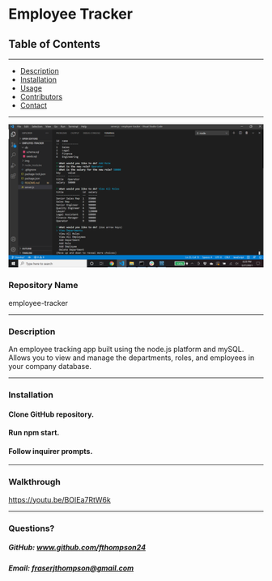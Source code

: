 
# Employee Tracker


## **Table of Contents**
***
* [Description](#description)
* [Installation](#installation)
* [Usage](#usage)
* [Contributors](#contributors)
* [Contact](#questions)

***

![Alt text](./img/Screenshot.png?raw=true "Optional Title")

### **Repository Name**  
employee-tracker

***

### **Description**  
An employee tracking app built using the node.js platform and mySQL. Allows you to view and manage the departments, roles, and employees in your company database.

***

### **Installation**  
#### Clone GitHub repository. 
#### Run npm start.
#### Follow inquirer prompts.

***

### **Walkthrough**  
https://youtu.be/BOIEa7RtW6k

***

### Questions?
##### GitHub: www.github.com/fthompson24
##### Email: fraserjthompson@gmail.com
